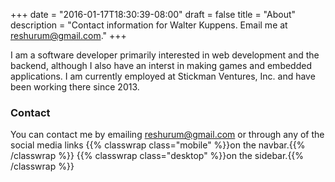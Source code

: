 +++
date = "2016-01-17T18:30:39-08:00"
draft = false
title = "About"
description = "Contact information for Walter Kuppens. Email me at reshurum@gmail.com."
+++

I am a software developer primarily interested in web development and the
backend, although I also have an interst in making games and embedded
applications. I am currently employed at Stickman Ventures, Inc. and have been
working there since 2013.

### Contact

You can contact me by emailing [reshurum@gmail.com](mailto:reshurum@gmail.com)
or through any of the social media links
{{% classwrap class="mobile" %}}on the navbar.{{% /classwrap %}}
{{% classwrap class="desktop" %}}on the sidebar.{{% /classwrap %}}
